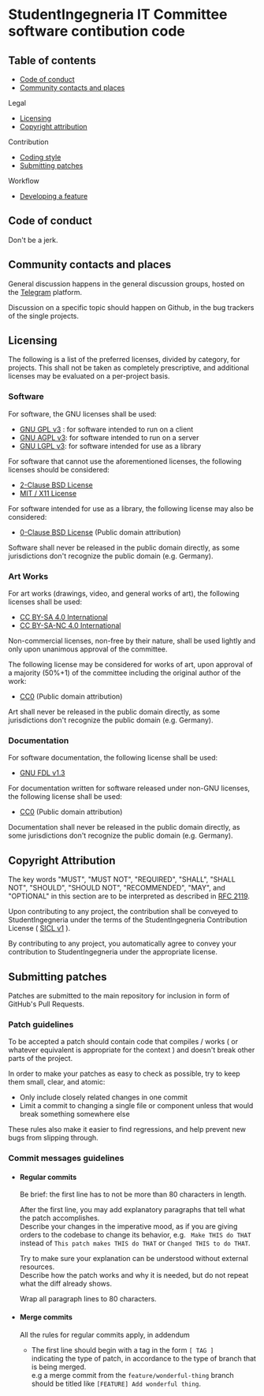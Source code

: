 # StudentIngegneria IT Committee software contibution code #

## Table of contents ##

- [Code of conduct](#code-of-conduct)
- [Community contacts and places](#community-contacts-and-places)

Legal

- [Licensing](#licensing)
- [Copyright attribution](#copyright-attribution)

Contribution

- [Coding style](#coding-style)
- [Submitting patches](#submitting-patches)

Workflow

- [Developing a feature](#developing-a-feature)

## Code of conduct ##

Don't be a jerk.

## Community contacts and places ##

General discussion happens in the general discussion groups,
hosted on the [Telegram](https://telegram.org) platform.

Discussion on a specific topic should happen on Github,
in the bug trackers of the single projects.

## Licensing ##

The following is a list of the preferred licenses, divided by
category, for projects. This shall not be taken as completely
prescriptive, and additional licenses may be evaluated on a per-project
basis.

### Software ###

For software, the GNU licenses shall be used:

- [GNU GPL v3](https://www.gnu.org/licenses/gpl.txt) : for software intended to run on a client
- [GNU AGPL v3](https://www.gnu.org/licenses/agpl.txt): for software intended to run on a server
- [GNU LGPL v3](https://www.gnu.org/licenses/lgpl.txt): for software intended for use as a library

For software that cannot use the aforementioned licenses,
the following licenses should be considered:

- [2-Clause BSD License](https://github.com/StudentIngegneria/documentation/blob/master/licenses/BSD-2-Clause.txt)
- [MIT / X11 License](https://github.com/StudentIngegneria/documentation/blob/master/licenses/MIT-X11.txt)

For software intended for use as a library, the following license
may also be considered:

- [0-Clause BSD License](https://opensource.org/licenses/0BSD) (Public domain attribution)

Software shall never be released in the public domain
directly, as some jurisdictions don't recognize
the public domain (e.g. Germany).

### Art Works ###

For art works (drawings, video, and general works of art),
the following licenses shall be used:

- [CC BY-SA 4.0 International](https://creativecommons.org/licenses/by-sa/4.0/)
- [CC BY-SA-NC 4.0 International](https://creativecommons.org/licenses/by-sa-nc/4.0/)

Non-commercial licenses, non-free by their nature, shall
be used lightly and only upon unanimous approval
of the committee.

The following license may be considered for works
of art, upon approval of a majority (50%+1) of
the committee including the original author of
the work:

- [CC0](https://creativecommons.org/publicdomain/zero/1.0/legalcode) (Public domain attribution)

Art shall never be released in the public domain
directly, as some jurisdictions don't recognize
the public domain (e.g. Germany).

### Documentation ###

For software documentation, the following license shall
be used:

- [GNU FDL v1.3](https://www.gnu.org/licenses/fdl.txt)

For documentation written for software released under non-GNU licenses,
the following license shall be used:

- [CC0](https://creativecommons.org/publicdomain/zero/1.0/legalcode) (Public domain attribution)

Documentation shall never be released in the public domain
directly, as some jurisdictions don't recognize
the public domain (e.g. Germany).

## Copyright Attribution ##

The key words "MUST", "MUST NOT", "REQUIRED", "SHALL", "SHALL
NOT", "SHOULD", "SHOULD NOT", "RECOMMENDED",  "MAY", and
"OPTIONAL" in this section are to be interpreted as described in
[RFC 2119](https://www.ietf.org/rfc/rfc2119.txt).

Upon contributing to any project, the contribution
shall be conveyed to StudentIngegneria under the terms of the
StudentIngegneria Contribution License
( [SICL v1](https://github.com/StudentIngegneria/documentation/blob/master/licenses/SICL-v1.txt) ).  

By contributing to any project, you automatically agree to
convey your contribution to StudentIngegneria under the appropriate license.

## Submitting patches ##

Patches are submitted to the main repository for inclusion in form of GitHub's
Pull Requests.

### Patch guidelines ###

To be accepted a patch should contain code that compiles / works
( or whatever equivalent is appropriate for the context ) and doesn't break
other parts of the project.

In order to make your patches as easy to check as possible, try to keep them
small, clear, and atomic:  

- Only include closely related changes in one commit  
- Limit a commit to changing a single file or component unless that would break
  something somewhere else  

These rules also make it easier to find regressions, and help prevent new bugs
from slipping through.  

### Commit messages guidelines ###

- #### Regular commits ####

	Be brief: the first line has to not be more than 80 characters in
	length.

	After the first line, you may add explanatory paragraphs that tell what the
	patch accomplishes.  
	Describe your changes in the imperative mood, as if you
	are giving orders to the codebase to change its behavior,
	e.g. ``` Make THIS do THAT``` instead of
	```This patch makes THIS do THAT``` or ```Changed THIS to do THAT```.  

	Try to make sure your explanation can be understood without external
	resources.  
	Describe how the patch works and why it is needed, but do not repeat what
	the diff already shows.  

	Wrap all paragraph lines to 80 characters.

- #### Merge commits ####

	All the rules for regular commits apply, in addendum

	- The first line should begin with a tag in the form ```[ TAG ]```  
		indicating the type of patch, in accordance to the type of branch that is
		being merged.  
		e.g a merge commit from the ```feature/wonderful-thing``` branch should be
		titled like ```[FEATURE] Add wonderful thing```.

